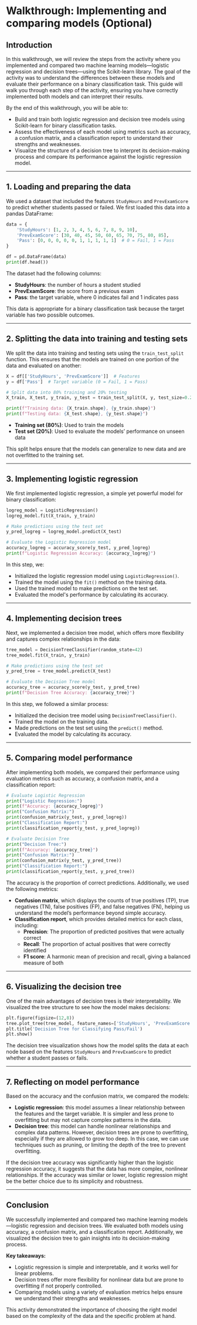 # Walkthrough: Implementing and comparing models (Optional)

## Introduction

In this walkthrough, we will review the steps from the activity where you implemented and compared two machine learning models—logistic regression and decision trees—using the Scikit-learn library. The goal of the activity was to understand the differences between these models and evaluate their performance on a binary classification task. This guide will walk you through each step of the activity, ensuring you have correctly implemented both models and can interpret their results.

By the end of this walkthrough, you will be able to:

- Build and train both logistic regression and decision tree models using Scikit-learn for binary classification tasks.
- Assess the effectiveness of each model using metrics such as accuracy, a confusion matrix, and a classification report to understand their strengths and weaknesses.
- Visualize the structure of a decision tree to interpret its decision-making process and compare its performance against the logistic regression model.

---

## 1. Loading and preparing the data

We used a dataset that included the features `StudyHours` and `PrevExamScore` to predict whether students passed or failed. We first loaded this data into a pandas DataFrame:

```python
data = {
    'StudyHours': [1, 2, 3, 4, 5, 6, 7, 8, 9, 10],
    'PrevExamScore': [30, 40, 45, 50, 60, 65, 70, 75, 80, 85],
    'Pass': [0, 0, 0, 0, 0, 1, 1, 1, 1, 1]  # 0 = Fail, 1 = Pass
}

df = pd.DataFrame(data)
print(df.head())
```

The dataset had the following columns:

- **StudyHours**: the number of hours a student studied
- **PrevExamScore**: the score from a previous exam
- **Pass**: the target variable, where 0 indicates fail and 1 indicates pass

This data is appropriate for a binary classification task because the target variable has two possible outcomes.

---

## 2. Splitting the data into training and testing sets

We split the data into training and testing sets using the `train_test_split` function. This ensures that the models are trained on one portion of the data and evaluated on another:

```python
X = df[['StudyHours', 'PrevExamScore']]  # Features
y = df['Pass']  # Target variable (0 = Fail, 1 = Pass)

# Split data into 80% training and 20% testing
X_train, X_test, y_train, y_test = train_test_split(X, y, test_size=0.2, random_state=42)

print(f"Training data: {X_train.shape}, {y_train.shape}")
print(f"Testing data: {X_test.shape}, {y_test.shape}")
```

- **Training set (80%)**: Used to train the models
- **Test set (20%)**: Used to evaluate the models’ performance on unseen data

This split helps ensure that the models can generalize to new data and are not overfitted to the training set.

---

## 3. Implementing logistic regression

We first implemented logistic regression, a simple yet powerful model for binary classification:

```python
logreg_model = LogisticRegression()
logreg_model.fit(X_train, y_train)

# Make predictions using the test set
y_pred_logreg = logreg_model.predict(X_test)

# Evaluate the Logistic Regression model
accuracy_logreg = accuracy_score(y_test, y_pred_logreg)
print(f"Logistic Regression Accuracy: {accuracy_logreg}")
```

In this step, we:

- Initialized the logistic regression model using `LogisticRegression()`.
- Trained the model using the `fit()` method on the training data.
- Used the trained model to make predictions on the test set.
- Evaluated the model's performance by calculating its accuracy.

---

## 4. Implementing decision trees

Next, we implemented a decision tree model, which offers more flexibility and captures complex relationships in the data:

```python
tree_model = DecisionTreeClassifier(random_state=42)
tree_model.fit(X_train, y_train)

# Make predictions using the test set
y_pred_tree = tree_model.predict(X_test)

# Evaluate the Decision Tree model
accuracy_tree = accuracy_score(y_test, y_pred_tree)
print(f"Decision Tree Accuracy: {accuracy_tree}")
```

In this step, we followed a similar process:

- Initialized the decision tree model using `DecisionTreeClassifier()`.
- Trained the model on the training data.
- Made predictions on the test set using the `predict()` method.
- Evaluated the model by calculating its accuracy.

---

## 5. Comparing model performance

After implementing both models, we compared their performance using evaluation metrics such as accuracy, a confusion matrix, and a classification report:

```python
# Evaluate Logistic Regression
print("Logistic Regression:")
print(f"Accuracy: {accuracy_logreg}")
print("Confusion Matrix:")
print(confusion_matrix(y_test, y_pred_logreg))
print("Classification Report:")
print(classification_report(y_test, y_pred_logreg))

# Evaluate Decision Tree
print("Decision Tree:")
print(f"Accuracy: {accuracy_tree}")
print("Confusion Matrix:")
print(confusion_matrix(y_test, y_pred_tree))
print("Classification Report:")
print(classification_report(y_test, y_pred_tree))
```

The accuracy is the proportion of correct predictions. Additionally, we used the following metrics:

- **Confusion matrix**, which displays the counts of true positives (TP), true negatives (TN), false positives (FP), and false negatives (FN), helping us understand the model’s performance beyond simple accuracy.
- **Classification report**, which provides detailed metrics for each class, including:
  - **Precision**: The proportion of predicted positives that were actually correct
  - **Recall**: The proportion of actual positives that were correctly identified
  - **F1 score**: A harmonic mean of precision and recall, giving a balanced measure of both

---

## 6. Visualizing the decision tree

One of the main advantages of decision trees is their interpretability. We visualized the tree structure to see how the model makes decisions:

```python
plt.figure(figsize=(12,8))
tree.plot_tree(tree_model, feature_names=['StudyHours', 'PrevExamScore'], class_names=['Fail', 'Pass'], filled=True)
plt.title('Decision Tree for Classifying Pass/Fail')
plt.show()
```

The decision tree visualization shows how the model splits the data at each node based on the features `StudyHours` and `PrevExamScore` to predict whether a student passes or fails.

---

## 7. Reflecting on model performance

Based on the accuracy and the confusion matrix, we compared the models:

- **Logistic regression**: this model assumes a linear relationship between the features and the target variable. It is simpler and less prone to overfitting but may not capture complex patterns in the data.
- **Decision tree**: this model can handle nonlinear relationships and complex data patterns. However, decision trees are prone to overfitting, especially if they are allowed to grow too deep. In this case, we can use techniques such as pruning, or limiting the depth of the tree to prevent overfitting.

If the decision tree accuracy was significantly higher than the logistic regression accuracy, it suggests that the data has more complex, nonlinear relationships. If the accuracy was similar or lower, logistic regression might be the better choice due to its simplicity and robustness.

---

## Conclusion

We successfully implemented and compared two machine learning models—logistic regression and decision trees. We evaluated both models using accuracy, a confusion matrix, and a classification report. Additionally, we visualized the decision tree to gain insights into its decision-making process.

**Key takeaways:**

- Logistic regression is simple and interpretable, and it works well for linear problems.
- Decision trees offer more flexibility for nonlinear data but are prone to overfitting if not properly controlled.
- Comparing models using a variety of evaluation metrics helps ensure we understand their strengths and weaknesses.

This activity demonstrated the importance of choosing the right model based on the complexity of the data and the specific problem at hand.

